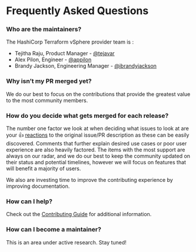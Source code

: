 # Frequently Asked Questions

### Who are the maintainers?

The HashiCorp Terraform vSphere provider team is :

* Tejitha Raju, Product Manager - [@tejavar](https://github.com/tejavar)
* Alex Pilon, Engineer - [@appilon](https://github.com/appilon)
* Brandy Jackson, Engineering Manager - [@ibrandyjackson](https://github.com/ibrandyjackson)

### Why isn’t my PR merged yet?

We do our best to focus on the contributions that provide the greatest value to the most community members. 

### How do you decide what gets merged for each release?

The number one factor we look at when deciding what issues to look at are your 👍 [reactions](https://blog.github.com/2016-03-10-add-reactions-to-pull-requests-issues-and-comments/) to the original issue/PR description as these can be easily discovered. Comments that further explain desired use cases or poor user experience are also heavily factored. The items with the most support are always on our radar, and we do our best to keep the community updated on their status and potential timelines, however we will focus on features that will benefit a majority of users.

We also are investing time to improve the contributing experience by improving documentation.

### How can I help?

Check out the [Contributing Guide](CONTRIBUTING.md) for additional information.

### How can I become a maintainer?

This is an area under active research. Stay tuned!